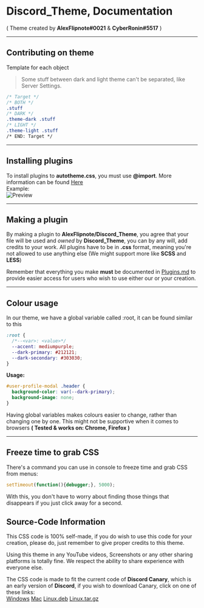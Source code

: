 # Discord_Theme, Documentation
( Theme created by **AlexFlipnote#0021** & **CyberRonin#5517** )

---

## Contributing on theme
Template for each object
> Some stuff between dark and light theme can't be separated, like Server Settings.

```css
/* Target */
/* BOTH */
.stuff
/* DARK */
.theme-dark .stuff
/* LIGHT */
.theme-light .stuff
/* END: Target */
```

---

## Installing plugins
To install plugins to **autotheme.css**, you must use **@import**.
More information can be found [Here](https://github.com/AlexFlipnote/Discord_Theme/blob/master/Plugins.md)
<br>Example:<br>
![Preview](https://i.alexflipnote.xyz/b8f707.png)

---

## Making a plugin
By making a plugin to **AlexFlipnote/Discord_Theme**, you agree that your file will be used and *owned* by **Discord_Theme**, you can by any will, add credits to your work. All plugins have to be in **.css** format, meaning you're not allowed to use anything else (We might support more like **SCSS** and **LESS**)

Remember that everything you make **must** be documented in [Plugins.md](https://github.com/AlexFlipnote/Discord_Theme/blob/master/Plugins.md) to provide easier access for users who wish to use either our or your creation.

---

## Colour usage
In our theme, we have a global variable called :root, it can be found similar to this
```css
:root {
  /*--<var>: <value>*/
  --accent: mediumpurple;
  --dark-primary: #212121;
  --dark-secondary: #303030;
}
```
**Usage:**
```css
#user-profile-modal .header {
  background-color: var(--dark-primary);
  background-image: none;
}
```
Having global variables makes colours easier to change, rather than changing one by one.
This might not be supportive when it comes to browsers **( Tested & works on: Chrome, Firefox )**

---

## Freeze time to grab CSS
There's a command you can use in console to freeze time and grab CSS from menus:
```js
setTimeout(function(){debugger;}, 5000);
```
With this, you don't have to worry about finding those things that disappears if you just click away for a second.

## Source-Code Information
This CSS code is 100% self-made, if you do wish to use this code for your creation, please do, just remember to give proper credits to this theme.

Using this theme in any YouTube videos, Screenshots or any other sharing platforms is totally fine. We respect the ability to share experience with everyone else.

The CSS code is made to fit the current code of **Discord Canary**, which is an early version of **Discord**, if you wish to download Canary, click on one of these links:<br>
[Windows](https://discordapp.com/api/download/canary?platform=win)
[Mac](https://discordapp.com/api/download/canary?platform=osx)
[Linux.deb](https://discordapp.com/api/download/canary?platform=linux&format=deb)
[Linux.tar.gz](https://discordapp.com/api/download/canary?platform=linux&format=tar.gz)
